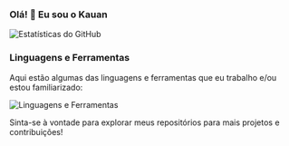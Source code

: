 ### Olá! 👋 Eu sou o Kauan

![Estatísticas do GitHub](https://github-readme-stats.vercel.app/api?username=kauansb&show_icons=true&theme=radical&size_weight=1&count_weight=0)

### Linguagens e Ferramentas

Aqui estão algumas das linguagens e ferramentas que eu trabalho e/ou estou familiarizado:

![Linguagens e Ferramentas](https://github-readme-stats.vercel.app/api/top-langs/?username=kauansb&layout=compact)

Sinta-se à vontade para explorar meus repositórios para mais projetos e contribuições!
